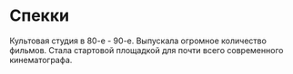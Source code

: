 # Спекки

Культовая студия в 80-е - 90-е. Выпускала огромное количество фильмов. Стала стартовой площадкой для почти всего
современного кинематографа.
 